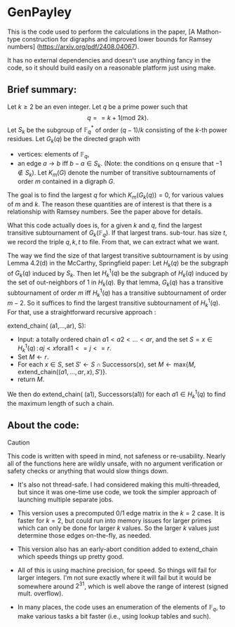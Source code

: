 # GenPayley

This is the code used to perform the calculations in the paper,
[A Mathon-type construction for digraphs and improved lower bounds for Ramsey numbers]
(https://arxiv.org/pdf/2408.04067).

It has no external dependencies and doesn't use anything fancy in the code,
so it should build easily on a reasonable platform just using make.


##    Brief summary:


Let $k\ge2$ be an even integer. Let $q$ be a prime power such that
       $$q == k+1 (\mathrm{mod}\,\, 2k).$$
Let $S_k$ be the subgroup of $\mathbb{F}_q^*$ of order $(q-1)/k$ consisting of 
the $k$-th power residues. 
Let $G_k(q)$ be the directed graph with 
 * vertices: elements of $\mathbb{F}_q$,
 * an edge $a\to b$ iff $b-a\in S_k$.
(Note: the conditions on q ensure that $-1\not\in S_k$).
Let $K_m(G)$ denote the number of transitive subtournaments of order $m$
contained in a digraph $G$.

The goal is to find the largest $q$ for which $K_m(G_k(q)) = 0$,
for various values of $m$ and $k$. The reason these quantities are of 
interest is that there is a relationship with Ramsey numbers. See the paper
above for details. 

What this code actually does is, for a given $k$ and $q$, find the largest 
transitive subtournament of $G_k(\mathbb{F}_q)$. If that largest trans. sub-tour. has
size $t$, we record the triple $q,k,t$ to file. From that, we can extract what
we want.

The way we find the size of that largest transitive subtournament is
by using Lemma 4.2(d) in the McCarthy, Springfield paper: 
Let $H_k(q)$ be the subgraph of $G_k(q)$ induced by $S_k$. Then let $H_k^1(q)$
be the subgraph of $H_k(q)$ induced by the set of out-neighbors of 1 in
$H_k(q)$. By that lemma, $G_k(q)$ has a transitive subtournament of order $m$
iff $H_k^1(q)$ has a transitive subtournament of order $m-2$. So it suffices
to find the largest transitive subtournament of $H_k^1(q)$. For that,
use a straightforward recursive approach : 

extend_chain( (a1,...,ar), S):
  * Input: a totally ordered chain $a1 < a2 < ... < ar$, and the set
    $S = { x\in H_k^1(q) \,:\, aj < x \mathrm{for all} 1<=j<=r}$.
  * Set $M \gets r$.
  * For each $x\in S$, set $S' \gets S\cap \mathrm{Successors}(x)$, set 
    $M \gets \mathrm{max}\{M, \mathrm{extend\_chain}( (a1,...,ar,x), S')\}$.
  * return $M$.

We then do extend_chain( (a1), Successors(a1)) for each $a1\in H_k^1(q)$
to find the maximum length of such a chain.

	

##    About the code:

> [!CAUTION]
> This code is written with speed in mind, not safeness or re-usability.
> Nearly all of the functions here are wildly unsafe, with no argument verification
> or safety checks or anything that would slow things down.

* It's also not thread-safe. I had considered making this multi-threaded,
but since it was one-time use code, we took the simpler approach of launching
multiple separate jobs.

* This version uses a precomputed 0/1 edge matrix in the $k=2$ case.
It is faster for $k=2$, but could run into memory issues for larger primes 
which can only be done for larger $k$ values. So the larger $k$ values just determine
those edges on-the-fly, as needed.

* This version also has an early-abort condition added to extend_chain which speeds 
things up pretty good.

* All of this is using machine precision, for speed. So things will fail for larger
integers. I'm not sure exactly where it will fail but it would be somewhere around
$2^{31}$, which is well above the range of interest (signed mult. overflow). 

* In many places, the code uses an enumeration of the elements of $\mathbb{F}_q$, to make various tasks
a bit faster (i.e., using lookup tables and such).
